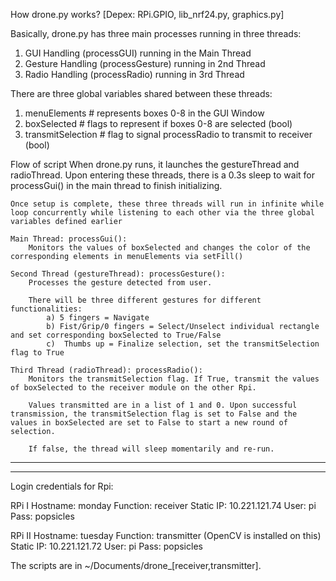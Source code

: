 How drone.py works?
[Depex: RPi.GPIO, lib_nrf24.py, graphics.py]

Basically, drone.py has three main processes running in three threads:

1) GUI Handling (processGUI) running in the Main Thread
2) Gesture Handling (processGesture) running in 2nd Thread
3) Radio Handling (processRadio) running in 3rd Thread

There are three global variables shared between these threads:

1) menuElements		# represents boxes 0-8 in the GUI Window
2) boxSelected		# flags to represent if boxes 0-8 are selected (bool)
3) transmitSelection # flag to signal processRadio to transmit to receiver (bool)


Flow of script
	When drone.py runs, it launches the gestureThread and radioThread. Upon entering these threads, there is a 0.3s sleep to wait for processGui() in the main thread to finish initializing.

	Once setup is complete, these three threads will run in infinite while loop concurrently while listening to each other via the three global variables defined earlier

	Main Thread: processGui():
		Monitors the values of boxSelected and changes the color of the corresponding elements in menuElements via setFill()

	Second Thread (gestureThread): processGesture():
		Processes the gesture detected from user. 

		There will be three different gestures for different functionalities:
			a) 5 fingers = Navigate
			b) Fist/Grip/0 fingers = Select/Unselect individual rectangle and set corresponding boxSelected to True/False
			c)	Thumbs up = Finalize selection, set the transmitSelection flag to True

	Third Thread (radioThread): processRadio():
		Monitors the transmitSelection flag. If True, transmit the values of boxSelected to the receiver module on the other Rpi. 

		Values transmitted are in a list of 1 and 0. Upon successful transmission, the transmitSelection flag is set to False and the values in boxSelected are set to False to start a new round of selection.

		If false, the thread will sleep momentarily and re-run.



*******************************************************
*******************************************************

Login credentials for Rpi:

RPi I
Hostname: monday
Function: receiver
Static IP: 10.221.121.74
User: pi
Pass: popsicles

RPi II
Hostname: tuesday
Function: transmitter (OpenCV is installed on this)
Static IP: 10.221.121.72
User: pi
Pass: popsicles

The scripts are in ~/Documents/drone_[receiver,transmitter]. 